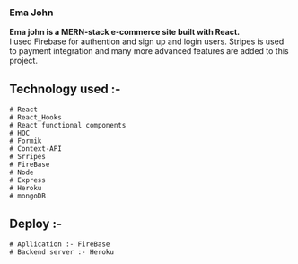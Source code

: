 ### Ema John

**Ema john is a MERN-stack e-commerce site built with React.** <br/> I used Firebase for authention and sign up and login users.
Stripes is used to payment integration and many more advanced features are added to this project.


 
 
## Technology used :-
    # React
    # React_Hooks
    # React functional components
    # HOC 
    # Formik
    # Context-API
    # Srripes
    # FireBase
    # Node
    # Express
    # Heroku
    # mongoDB
	



## Deploy :-
    # Apllication :- FireBase
    # Backend server :- Heroku
















